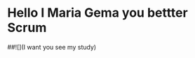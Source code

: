 # Hello I Maria Gema you bettter Scrum

##![](I want you see my study) 

## []( https://learning.tokioschool.com/my/)





